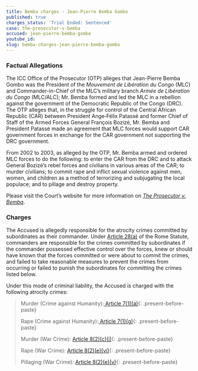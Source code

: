 ```yaml
---
title: Bemba charges - Jean-Pierre Bemba Gombo
published: true
charges_status: 'Trial Ended: Sentenced'
case: the-prosecutor-v-bemba
accused: jean-pierre-bemba-gombo
youtube_id:
slug: bemba-charges-jean-pierre-bemba-gombo
---
```



### Factual Allegations

The ICC Office of the Prosecutor (OTP) alleges that Jean-Pierre Bemba Gombo was the President of the *Mouvement de Lib&eacute;ration du Congo* (MLC) and Commander-in-Chief of the MLC’s military branch *Arm&eacute;e de Lib&eacute;ration du Congo* (MLC/ALC); Mr. Bemba formed and led the MLC in a rebellion against the government of the Democratic Republic of the Congo (DRC). The OTP alleges that, in the struggle for control of the Central African Republic (CAR) between President Ange‐F&eacute;lix Patass&eacute; and former Chief of Staff of the Armed Forces General Fran&ccedil;ois Boziz&eacute;, Mr. Bemba and President Patass&eacute; made an agreement that MLC forces would support CAR government forces in exchange for the CAR government not supporting the DRC government.

From 2002 to 2003, as alleged by the OTP, Mr. Bemba armed and ordered MLC forces to do the following: to enter the CAR from the DRC and to attack General Boziz&eacute;’s rebel forces and civilians in various areas of the CAR; to murder civilians; to commit rape and inflict sexual violence against men, women, and children as a method of terrorizing and subjugating the local populace; and to pillage and destroy property.&nbsp;

Please visit the Court’s website for more information on [*The Prosecutor v. Bemba*](https://www.icc-cpi.int/car/bemba).

### Charges

The Accused is allegedly responsible for the atrocity crimes committed by subordinates as their commander. Under [Article 28(a)](https://www.casematrixnetwork.org/case-m/klamberg-commentary/rome-statute/#c1201) of the Rome Statute, commanders are responsible for the crimes committed by subordinates if the commander possessed effective control over the forces, knew or should have known that the forces committed or were about to commit the crimes, and failed to take reasonable measures to prevent the crimes from occurring or failed to punish the subordinates for committing the crimes listed below.

Under this mode of criminal liability, the Accused is charged with the following atrocity crimes:

> Murder (Crime against Humanity):[ Article 7(1)(a)](https://www.casematrixnetwork.org/cmn-knowledge-hub/klamberg-commentary/elements-of-crime/#c2286){: .present-before-paste}
>
>
> Rape (Crime against Humanity):[ Article 7(1)(g)](http://www.casematrixnetwork.org/cmn-knowledge-hub/klamberg-commentary/elements-of-crime/#c2292){: .present-before-paste}
>
>
> Murder (War Crime): [Article 8(2)(c)(i)](http://www.casematrixnetwork.org/cmn-knowledge-hub/klamberg-commentary/elements-of-crime/#c2359){: .present-before-paste}
>
>
> Rape (War Crime): [Article 8(2)(e)(vi)](http://www.casematrixnetwork.org/cmn-knowledge-hub/klamberg-commentary/elements-of-crime/#c2372){: .present-before-paste}
>
>
> Pillaging (War Crime): [Article 8(2)(e)(v)](http://www.casematrixnetwork.org/cmn-knowledge-hub/klamberg-commentary/elements-of-crime/#c2371){: .present-before-paste}